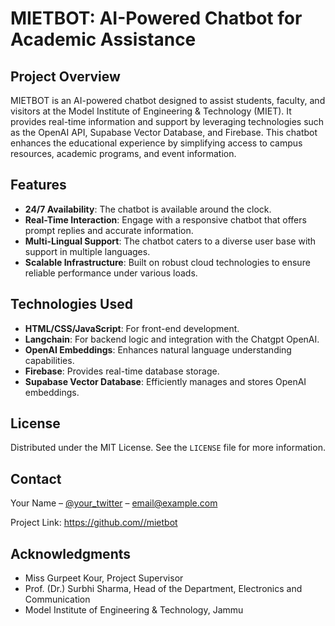 # MIETBOT: AI-Powered Chatbot for Academic Assistance

## Project Overview

MIETBOT is an AI-powered chatbot designed to assist students, faculty, and visitors at the Model Institute of Engineering & Technology (MIET). It provides real-time information and support by leveraging technologies such as the OpenAI API, Supabase Vector Database, and Firebase. This chatbot enhances the educational experience by simplifying access to campus resources, academic programs, and event information.

## Features

- **24/7 Availability**: The chatbot is available around the clock.
- **Real-Time Interaction**: Engage with a responsive chatbot that offers prompt replies and accurate information.
- **Multi-Lingual Support**: The chatbot caters to a diverse user base with support in multiple languages.
- **Scalable Infrastructure**: Built on robust cloud technologies to ensure reliable performance under various loads.

## Technologies Used

- **HTML/CSS/JavaScript**: For front-end development.
- **Langchain**: For backend logic and integration with the Chatgpt OpenAI.
- **OpenAI Embeddings**: Enhances natural language understanding capabilities.
- **Firebase**: Provides real-time database storage.
- **Supabase Vector Database**: Efficiently manages and stores OpenAI embeddings.

## License

Distributed under the MIT License. See the `LICENSE` file for more information.

## Contact

Your Name – [@your_twitter](https://twitter.com/your_twitter) – email@example.com

Project Link: [https://github.com/<yourusername>/mietbot](https://github.com/<yourusername>/mietbot)

## Acknowledgments

- Miss Gurpeet Kour, Project Supervisor
- Prof. (Dr.) Surbhi Sharma, Head of the Department, Electronics and Communication
- Model Institute of Engineering & Technology, Jammu


